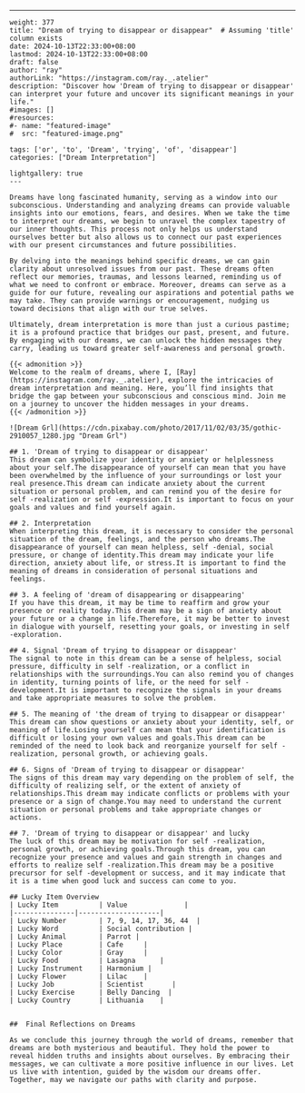 ---
    weight: 377
    title: "Dream of trying to disappear or disappear"  # Assuming 'title' column exists
    date: 2024-10-13T22:33:00+08:00
    lastmod: 2024-10-13T22:33:00+08:00
    draft: false
    author: "ray"
    authorLink: "https://instagram.com/ray._.atelier"
    description: "Discover how 'Dream of trying to disappear or disappear' can interpret your future and uncover its significant meanings in your life."
    #images: []
    #resources:
    #- name: "featured-image"
    #  src: "featured-image.png"
    
    tags: ['or', 'to', 'Dream', 'trying', 'of', 'disappear']
    categories: ["Dream Interpretation"]
    
    lightgallery: true
    ---
    
    Dreams have long fascinated humanity, serving as a window into our subconscious. Understanding and analyzing dreams can provide valuable insights into our emotions, fears, and desires. When we take the time to interpret our dreams, we begin to unravel the complex tapestry of our inner thoughts. This process not only helps us understand ourselves better but also allows us to connect our past experiences with our present circumstances and future possibilities.
    
    By delving into the meanings behind specific dreams, we can gain clarity about unresolved issues from our past. These dreams often reflect our memories, traumas, and lessons learned, reminding us of what we need to confront or embrace. Moreover, dreams can serve as a guide for our future, revealing our aspirations and potential paths we may take. They can provide warnings or encouragement, nudging us toward decisions that align with our true selves.
    
    Ultimately, dream interpretation is more than just a curious pastime; it is a profound practice that bridges our past, present, and future. By engaging with our dreams, we can unlock the hidden messages they carry, leading us toward greater self-awareness and personal growth.
    
    {{< admonition >}}
    Welcome to the realm of dreams, where I, [Ray](https://instagram.com/ray._.atelier), explore the intricacies of dream interpretation and meaning. Here, you’ll find insights that bridge the gap between your subconscious and conscious mind. Join me on a journey to uncover the hidden messages in your dreams.
    {{< /admonition >}}
    
    ![Dream Grl](https://cdn.pixabay.com/photo/2017/11/02/03/35/gothic-2910057_1280.jpg "Dream Grl")
    
    ## 1. 'Dream of trying to disappear or disappear'
    This dream can symbolize your identity or anxiety or helplessness about your self.The disappearance of yourself can mean that you have been overwhelmed by the influence of your surroundings or lost your real presence.This dream can indicate anxiety about the current situation or personal problem, and can remind you of the desire for self -realization or self -expression.It is important to focus on your goals and values and find yourself again.
    
    ## 2. Interpretation
    When interpreting this dream, it is necessary to consider the personal situation of the dream, feelings, and the person who dreams.The disappearance of yourself can mean helpless, self -denial, social pressure, or change of identity.This dream may indicate your life direction, anxiety about life, or stress.It is important to find the meaning of dreams in consideration of personal situations and feelings.
    
    ## 3. A feeling of 'dream of disappearing or disappearing'
    If you have this dream, it may be time to reaffirm and grow your presence or reality today.This dream may be a sign of anxiety about your future or a change in life.Therefore, it may be better to invest in dialogue with yourself, resetting your goals, or investing in self -exploration.
    
    ## 4. Signal 'Dream of trying to disappear or disappear'
    The signal to note in this dream can be a sense of helpless, social pressure, difficulty in self -realization, or a conflict in relationships with the surroundings.You can also remind you of changes in identity, turning points of life, or the need for self -development.It is important to recognize the signals in your dreams and take appropriate measures to solve the problem.
    
    ## 5. The meaning of 'the dream of trying to disappear or disappear'
    This dream can show questions or anxiety about your identity, self, or meaning of life.Losing yourself can mean that your identification is difficult or losing your own values and goals.This dream can be reminded of the need to look back and reorganize yourself for self -realization, personal growth, or achieving goals.
    
    ## 6. Signs of 'Dream of trying to disappear or disappear'
    The signs of this dream may vary depending on the problem of self, the difficulty of realizing self, or the extent of anxiety of relationships.This dream may indicate conflicts or problems with your presence or a sign of change.You may need to understand the current situation or personal problems and take appropriate changes or actions.
    
    ## 7. 'Dream of trying to disappear or disappear' and lucky
    The luck of this dream may be motivation for self -realization, personal growth, or achieving goals.Through this dream, you can recognize your presence and values and gain strength in changes and efforts to realize self -realization.This dream may be a positive precursor for self -development or success, and it may indicate that it is a time when good luck and success can come to you.
    
    ## Lucky Item Overview
    | Lucky Item          | Value              |
    |---------------|--------------------|
    | Lucky Number        | 7, 9, 14, 17, 36, 44  |
    | Lucky Word          | Social contribution |
    | Lucky Animal        | Parrot |
    | Lucky Place         | Cafe     |
    | Lucky Color         | Gray     |
    | Lucky Food          | Lasagna      |
    | Lucky Instrument    | Harmonium |
    | Lucky Flower        | Lilac    |
    | Lucky Job           | Scientist       |
    | Lucky Exercise      | Belly Dancing  |
    | Lucky Country       | Lithuania    |
    
    
    ##  Final Reflections on Dreams
    
    As we conclude this journey through the world of dreams, remember that dreams are both mysterious and beautiful. They hold the power to reveal hidden truths and insights about ourselves. By embracing their messages, we can cultivate a more positive influence in our lives. Let us live with intention, guided by the wisdom our dreams offer. Together, may we navigate our paths with clarity and purpose.
    